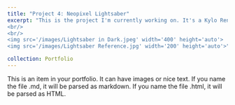 ```yaml
---
title: "Project 4: Neopixel Lightsaber"
excerpt: "This is the project I'm currently working on. It's a Kylo Ren-style Lightsaber with LED strips in the blade. It is easily my favorite project I've built so far, but also the hardest project yet. This is the second time I'm attempting this project because I just followed a tutorial the first time I built it. It didn't look anything like a lightsaber, so I decided to redeem myself by creating it from the ground up and learning about how they work to build it. Although it isn't finished, it is turning out amazing so far.
<br/>
<br/>
<img src='/images/Lightsaber in Dark.jpeg' width='400' height='auto'>
<img src='/images/Lightsaber Reference.jpg' width='200' height='auto'>"

collection: Portfolio
---
```


This is an item in your portfolio. It can have images or nice text. If you name the file .md, it will be parsed as markdown. If you name the file .html, it will be parsed as HTML. 
